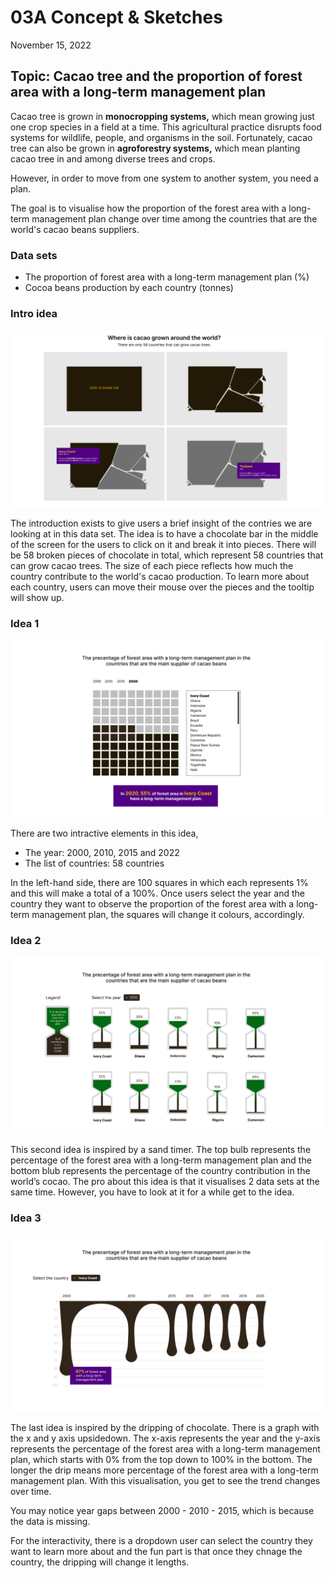 # 03A Concept & Sketches

<p>November 15, 2022</p>

## Topic: Cacao tree and the proportion of forest area with a long-term management plan

<p>Cacao tree is grown in <b>monocropping systems,</b> which mean growing just one crop species in a field at a time. This agricultural practice disrupts food systems for wildlife, people, and organisms in the soil. Fortunately, cacao tree can also be grown in <b>agroforestry systems,</b> which mean planting cacao tree in and among diverse trees and crops.</p>

<p> However, in order to move from one system to another system, you need a plan.</b>

The goal is to visualise how the proportion of the forest area with a long-term management plan change over time among the countries that are the world's cacao beans suppliers.


### Data sets
<ul>
<li> The proportion of forest area with a long-term management plan (%) 
<li> Cocoa beans production by each country (tonnes)
</ul>

### Intro idea

![image](https://github.com/skyladfah/MajorStudio1_Interactive/blob/main/week_1/idea_0.jpg)

<p>The introduction exists to give users a brief insight of the contries we are looking at in this data set. The idea is to have a chocolate bar in the middle of the screen for the users to click on it and break it into pieces. There will be 58 broken pieces of chocolate in total, which represent 58 countries that can grow cacao trees. The size of each piece reflects how much the country contribute to the world's cacao production. To learn more about each country, users can move their mouse over the pieces and the tooltip will show up. </p>

### Idea 1

![image](https://github.com/skyladfah/MajorStudio1_Interactive/blob/main/week_1/idea_1.jpg)

<p>There are two intractive elements in this idea,</p>
<ul>
<li> The year: 2000, 2010, 2015 and 2022
<li> The list of countries: 58 countries
</ul>
<p>In the left-hand side, there are 100 squares in which each represents 1% and this will make a total of a 100%. Once users select the year and the country they want to observe the proportion of the forest area with a long-term management plan, the squares will change it colours, accordingly.</p>

### Idea 2

![image](https://github.com/skyladfah/MajorStudio1_Interactive/blob/main/week_1/idea_2.jpg)

<p>This second idea is inspired by a sand timer. The top bulb represents the percentage of the forest area with a long-term management plan and the bottom blub represents the percentage of the country contribution in the world’s cocao. The pro about this idea is that it visualises 2 data sets at the same time. However, you have to look at it for a while get to the idea.</p>
  
### Idea 3

![image](https://github.com/skyladfah/MajorStudio1_Interactive/blob/main/week_1/idea_3.jpg)

<p>The last idea is inspired by the dripping of chocolate. There is a graph with the x and y axis upsidedown. The x-axis represents the year and the y-axis represents the percentage of the forest area with a long-term management plan, which starts with 0% from the top down to 100% in the bottom. The longer the drip means more percentage of the forest area with a long-term management plan. With this visualisation, you get to see the trend changes over time. </p>
  
<p>You may notice year gaps between 2000 - 2010 - 2015, which is because the data is missing. </p>

<p>For the interactivity, there is a dropdown user can select the country they want to learn more about and the fun part is that once they chnage the country, the dripping will change it lengths.</p>

